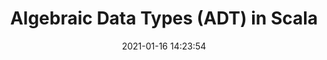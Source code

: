 ---
layout: post
title:  "Algebraic Data Types (ADT) in Scala"
date:   2021-01-16 14:23:54
comments: true
categories: scala
tags:
    - scala
summary: "Every developer using Scala meets the acronym ADT sooner or later. But, what are Algebraic Data Types? Why are they so useful? In this article, we will try to answer all of your questions about ADT."
social-share: true
social-title: "Algebraic Data Types (ADT) in Scala"
social-tags: "Scala"
math: false
rockthejvm: https://blog.rockthejvm.com/algebraic-data-types/
---